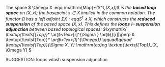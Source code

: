 The space
$ \Omega X :eqq \mathrm{Map}_*(S^1,(X,x))$  is the **based loop space** on $(X,x)$;  the basepoint $x \in X$ implicit in the common notation. The functor $\Omega$ has a left adjoint $\Sigma X :eqq S^1 \wedge X$, which constructs the **reduced suspension** of the based space $(X,x)$. This defines the **loops $\vdash$ suspension adjunction** between based topological spaces:
$\xymatrix{ \textup{\textsf{Top}}_* \ar@<1ex>[r]^{\Sigma } \ar@{}[r]|\perp & \textup{\textsf{Top}}_* \ar@<1ex>[l]^{\Omega}}
 \qquad\qquad \textup{\textsf{Top}}_*(\Sigma X, Y) \mathrm{co}ng \textup{\textsf{Top}}_*(X, \Omega Y) $


SUGGESTION: loops vdash suspension adjunction